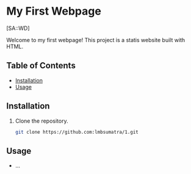 # My First Webpage
[SA::WD]

Welcome to my first webpage! This project is a statis website built with HTML.

## Table of Contents

- [Installation](#installation)
- [Usage](#usage)

## Installation

1. Clone the repository.

   ```bash
   git clone https://github.com:lmbsumatra/1.git

## Usage
- ...
